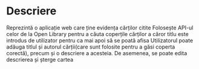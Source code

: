 # Descriere

Reprezintă o aplicație web care ține evidența cărților citite
Folosește API-ul celor de la Open Library pentru a căuta coperțile cărților a căror titlu este introdus de utilizator pentru ca mai apoi să se poată afisa
Utilizatorul poate adăuga titlul și autorul cărții(care sunt folosite pentru a găsi coperta corectă), precum și o descriere a acesteia. De asemenea, se poate edita descrierea și șterge cartea
